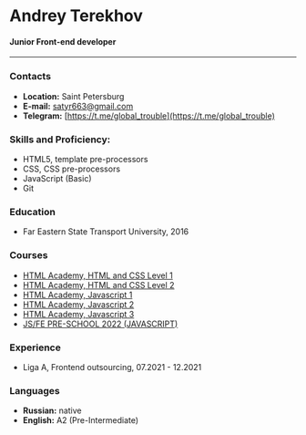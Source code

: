 # Andrey Terekhov 
#### Junior Front-end developer
***
### Contacts
- **Location:** Saint Petersburg
- **E-mail:** [satyr663@gmail.com](satyr663@gmail.com)
- **Telegram:** [https://t.me/global_trouble](https://t.me/global_trouble)

### Skills and Proficiency:
- HTML5, template pre-processors
- CSS, CSS pre-processors
- JavaScript (Basic)
- Git

### Education
- Far Eastern State Transport University, 2016

### Courses
- [HTML Academy, HTML and CSS Level 1](https://assets.htmlacademy.ru/certificates/intensive/87/117192.pdf?1536945307)
- [HTML Academy, HTML and CSS Level 2](https://assets.htmlacademy.ru/certificates/intensive/91/117192.pdf?1542209056)
- [HTML Academy, Javascript 1](https://assets.htmlacademy.ru/certificates/intensive/95/117192.pdf?1549277543)
- [HTML Academy, Javascript 2](https://assets.htmlacademy.ru/certificates/intensive/137/117192.pdf?1569927193)
- [HTML Academy, Javascript 3](https://assets.htmlacademy.ru/certificates/intensive/139/117192.pdf?1585689611)
- [JS/FE PRE-SCHOOL 2022 (JAVASCRIPT)](https://app.rs.school/certificate/xiz66yif)

### Experience
- Liga A, Frontend outsourcing, 07.2021 - 12.2021

### Languages
- **Russian:** native
- **English:** A2 (Pre-Intermediate)